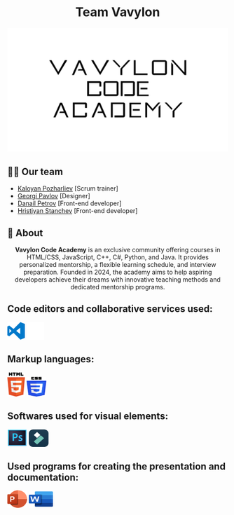<h1 align="center"><b>Team Vavylon </b> </h1>
<p align="center">
  <img src="media/big logo.png" width="700px" alt="Big Logo">
</p>

## 🙋‍♂️ Our team

- [Kaloyan Pozharliev](https://github.com/KBPozharliev23) [Scrum trainer]
- [Georgi Pavlov](https://github.com/GZPavlov) [Designer]
- [Danail Petrov](https://github.com/danailpetrov1) [Front-end developer]
- [Hristiyan Stanchev](https://github.com/hrisipisi78) [Front-end developer]

 ## 📃 About
<p align="center">
<b>Vavylon Code Academy</b> is an exclusive community offering courses in HTML/CSS, JavaScript, C++, C#, Python, and Java. It provides personalized mentorship, a flexible learning schedule, and interview preparation. Founded in 2024, the academy aims to help aspiring developers achieve their dreams with innovative teaching methods and dedicated mentorship programs.
</p>

## Code editors and collaborative services used:

<img src="media_readme/visual_studio_code_logo.png" alt="vscode logo" width="40" height="40"/> 
<img src="media_readme/github_logo.png" alt="git logo" width="40" height="40"/> 

## Markup languages:

<img src="media_readme/html5_logo.png" alt="html5 logo" width="40" height="55"/> 
<img src="media_readme/css3_logo.png" alt="css3 logo" width="45" height="45"/> 

## Softwares used for visual elements:

<img src="media_readme/photoshop_logo.png" alt="photoshop logo" width="45" height="40"/> 
<img src="media_readme/filmora_logo.png" alt="filmora logo" width="45" height="40"/> 

## Used programs for creating the presentation and documentation:

<img src="media_readme/microsoft_powerpoint_logo.png" alt="microsoft_powerpoint logo" width="45" height="40"/> 
<img src="media_readme/microsoft_word_logo.png" alt="microsoft_word logo" width="55" height="40"/> 
